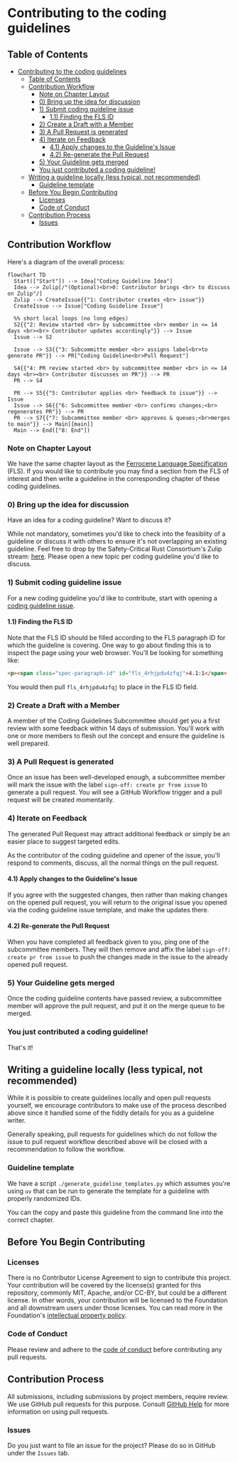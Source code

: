 # Contributing to the coding guidelines

## Table of Contents

- [Contributing to the coding guidelines](#contributing-to-the-coding-guidelines)
  - [Table of Contents](#table-of-contents)
  - [Contribution Workflow](#contribution-workflow)
    - [Note on Chapter Layout](#note-on-chapter-layout)
    - [0) Bring up the idea for discussion](#0-bring-up-the-idea-for-discussion)
    - [1) Submit coding guideline issue](#1-submit-coding-guideline-issue)
      - [1.1) Finding the FLS ID](#11-finding-the-fls-id)
    - [2) Create a Draft with a Member](#2-create-a-draft-with-a-member)
    - [3) A Pull Request is generated](#3-a-pull-request-is-generated)
    - [4) Iterate on Feedback](#4-iterate-on-feedback)
      - [4.1) Apply changes to the Guideline's Issue](#41-apply-changes-to-the-guidelines-issue)
      - [4.2) Re-generate the Pull Request](#42-re-generate-the-pull-request)
    - [5) Your Guideline gets merged](#5-your-guideline-gets-merged)
    - [You just contributed a coding guideline!](#you-just-contributed-a-coding-guideline)
  - [Writing a guideline locally (less typical, not recommended)](#writing-a-guideline-locally-less-typical-not-recommended)
    - [Guideline template](#guideline-template)
  - [Before You Begin Contributing](#before-you-begin-contributing)
    - [Licenses](#licenses)
    - [Code of Conduct](#code-of-conduct)
  - [Contribution Process](#contribution-process)
    - [Issues](#issues)

## Contribution Workflow

Here's a diagram of the overall process:

```mermaid
flowchart TD
  Start(["Start"]) --> Idea["Coding Guideline Idea"]
  Idea --> Zulip[/"(Optional)<br>0: Contributor brings <br> to discuss on Zulip"/]
  Zulip --> CreateIssue{{"1: Contributor creates <br> issue"}}
  CreateIssue --> Issue["Coding Guideline Issue"]

  %% short local loops (no long edges)
  S2{{"2: Review started <br> by subcommittee <br> member in <= 14 days <br><br> Contributor updates accordingly"}} --> Issue
  Issue --> S2

  Issue --> S3{{"3: Subcommitte member <br> assigns label<br>to generate PR"}} --> PR["Coding Guideline<br>Pull Request"]

  S4{{"4: PR review started <br> by subcommittee member <br> in <= 14 days <br><br> Contributor discusses on PR"}} --> PR
  PR --> S4

  PR --> S5{{"5: Contributor applies <br> feedback to issue"}} --> Issue
  Issue --> S6{{"6: Subcommittee member <br> confirms changes;<br> regenerates PR"}} --> PR
  PR --> S7{{"7: Subcommittee member <br> approves & queues;<br>merges to main"}} --> Main[[main]]
  Main --> End(["8: End"])
```

### Note on Chapter Layout

We have the same chapter layout as the [Ferrocene Language Specification](https://spec.ferrocene.dev/) (FLS). If you would like to contribute you may find a section from the FLS of interest and then write a guideline in the corresponding chapter of these coding guidelines.

### 0) Bring up the idea for discussion

Have an idea for a coding guideline? Want to discuss it?

While not mandatory, sometimes you'd like to check into the feasiblity of a guideline or discuss it with others to ensure it's not overlapping an existing guideline. Feel free to drop by the Safety-Critical Rust Consortium's Zulip stream: [here](https://rust-lang.zulipchat.com/#narrow/channel/445688-safety-critical-consortium). Please open a new topic per coding guideline you'd like to discuss.

### 1) Submit coding guideline issue

For a new coding guideline you'd like to contribute, start with opening a [coding guideline issue](https://github.com/rustfoundation/safety-critical-rust-coding-guidelines/issues/new?template=CODING-GUIDELINE.yml).

#### 1.1) Finding the FLS ID

Note that the FLS ID should be filled according to the FLS paragraph ID for which the guideline is covering. One way to go about finding this is to inspect the page using your web browser. You'll be looking for something like:


```html
<p><span class="spec-paragraph-id" id="fls_4rhjpdu4zfqj">4.1:1</span>
```

You would then pull `fls_4rhjpdu4zfqj` to place in the FLS ID field.

### 2) Create a Draft with a Member

A member of the Coding Guidelines Subcommittee should get you a first review with some feedback within 14 days of submission. You'll work with one or more members to flesh out the concept and ensure the guideline is well prepared.

### 3) A Pull Request is generated

Once an issue has been well-developed enough, a subcommittee member will mark the issue with the label `sign-off: create pr from issue` to generate a pull request. You will see a GitHub Workflow trigger and a pull request will be created momentarily.

### 4) Iterate on Feedback

The generated Pull Request may attract additional feedback or simply be an easier place to suggest targeted edits.

As the contributor of the coding guideline and opener of the issue, you'll respond to comments, discuss, all the normal things on the pull request.

#### 4.1) Apply changes to the Guideline's Issue

If you agree with the suggested changes, then rather than making changes on the opened pull request, you will return to the original issue you opened via the coding guideline issue template, and make the updates there.

#### 4.2) Re-generate the Pull Request

When you have completed all feedback given to you, ping one of the subcommittee members. They will then remove and affix the label `sign-off: create pr from issue` to push the changes made in the issue to the already opened pull request.

### 5) Your Guideline gets merged

Once the coding guideline contents have passed review, a subcommittee member will approve the pull request, and put it on the merge queue to be merged.

### You just contributed a coding guideline!

That's it!


## Writing a guideline locally (less typical, not recommended)

While it is possible to create guidelines locally and open pull requests yourself, we encourage contributors to make use of the process described above since it handled some of the fiddly details for you as a guideline writer.

Generally speaking, pull requests for guidelines which do not follow the issue to pull request workflow described above will be closed with a recommendation to follow the workflow.

### Guideline template

We have a script `./generate_guideline_templates.py` which assumes you're using `uv` that can be run to generate the template for a guideline with properly randomized IDs.

You can the copy and paste this guideline from the command line into the correct chapter.

## Before You Begin Contributing

### Licenses

There is no Contributor License Agreement to sign to contribute this project. 
Your contribution will be covered by the license(s) granted for this 
repository, commonly MIT, Apache, and/or CC-BY, but could be a different 
license. In other words, your contribution will be licensed to the Foundation 
and all downstream users under those licenses. You can read more in the 
Foundation's [intellectual property policy][ip-policy].

### Code of Conduct

Please review and adhere to the [code of conduct](CODE_OF_CONDUCT.md) before 
contributing any pull requests.

## Contribution Process

All submissions, including submissions by project members, require review. We
use GitHub pull requests for this purpose. Consult [GitHub Help][pull-requests] 
for more information on using pull requests.

### Issues

Do you just want to file an issue for the project? Please do so in GitHub under 
the `Issues` tab.

[ip-policy]: https://foundation.rust-lang.org/policies/intellectual-property-policy/
[pull-requests]: https://help.github.com/articles/about-pull-requests/
